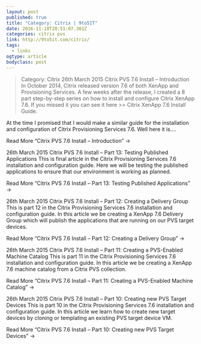 ```yaml
---
layout: post
published: true
title: "Category: Citrix | 9to5IT"
date: 2016-11-10T20:51:07.301Z
categories: citrix pvs 
link: http://9to5it.com/citrix/
tags:
  - links
ogtype: article
bodyclass: post
---
```


> Category: Citrix
26th March 2015
Citrix PVS 7.6 Install – Introduction
In October 2014, Citrix released version 7.6 of both XenApp and Provisioning Services. A few weeks after the release, I created a 8 part step-by-step series on how to install and configure Citrix XenApp 7.6. If you missed it you can see it here >> Citrix XenApp 7.6 Install Guide.

At the time I promised that I would make a similar guide for the installation and configuration of Citrix Provisioning Services 7.6. Well here it is….

Read More “Citrix PVS 7.6 Install – Introduction” →

26th March 2015
Citrix PVS 7.6 Install – Part 13: Testing Published Applications
This is final article in the Citrix Provisioning Services 7.6 installation and configuration guide. Here we will be testing the published applications to ensure that our environment is working as planned.

Read More “Citrix PVS 7.6 Install – Part 13: Testing Published Applications” →

26th March 2015
Citrix PVS 7.6 Install – Part 12: Creating a Delivery Group
This is part 12 in the Citrix Provisioning Services 7.6 installation and configuration guide. In this article we be creating a XenApp 7.6 Delivery Group which will publish the applications that are running on our PVS target devices.

Read More “Citrix PVS 7.6 Install – Part 12: Creating a Delivery Group” →

26th March 2015
Citrix PVS 7.6 Install – Part 11: Creating a PVS-Enabled Machine Catalog
This is part 11 in the Citrix Provisioning Services 7.6 installation and configuration guide. In this article we be creating a XenApp 7.6 machine catalog from a Citrix PVS collection.

Read More “Citrix PVS 7.6 Install – Part 11: Creating a PVS-Enabled Machine Catalog” →

26th March 2015
Citrix PVS 7.6 Install – Part 10: Creating new PVS Target Devices
This is part 10 in the Citrix Provisioning Services 7.6 installation and configuration guide. In this article we learn how to create new target devices by cloning or templating an existing PVS target device VM.

Read More “Citrix PVS 7.6 Install – Part 10: Creating new PVS Target Devices” →
